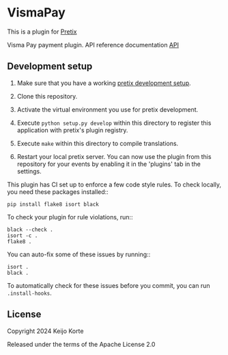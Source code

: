 VismaPay
==========================

This is a plugin for [Pretix](https://github.com/pretix/pretix)

Visma Pay payment plugin.
API reference documentation [API](https://www.vismapay.com/docs/web_payments/?page=full-api-reference)

Development setup
-----------------

1. Make sure that you have a working [pretix development setup](https://docs.pretix.eu/en/latest/development/setup.html).

2. Clone this repository.

3. Activate the virtual environment you use for pretix development.

4. Execute ``python setup.py develop`` within this directory to register this application with pretix's plugin registry.

5. Execute ``make`` within this directory to compile translations.

6. Restart your local pretix server. You can now use the plugin from this repository for your events by enabling it in
   the 'plugins' tab in the settings.

This plugin has CI set up to enforce a few code style rules. To check locally, you need these packages installed::

    pip install flake8 isort black

To check your plugin for rule violations, run::

    black --check .
    isort -c .
    flake8 .

You can auto-fix some of these issues by running::

    isort .
    black .

To automatically check for these issues before you commit, you can run ``.install-hooks``.


License
-------


Copyright 2024 Keijo Korte

Released under the terms of the Apache License 2.0
